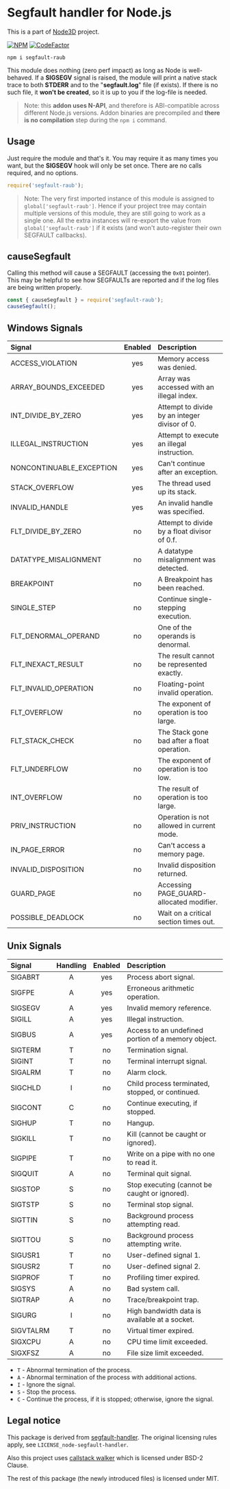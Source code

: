 # Segfault handler for Node.js

This is a part of [Node3D](https://github.com/node-3d) project.

[![NPM](https://badge.fury.io/js/segfault-raub.svg)](https://badge.fury.io/js/segfault-raub)
[![CodeFactor](https://www.codefactor.io/repository/github/node-3d/segfault-raub/badge)](https://www.codefactor.io/repository/github/node-3d/segfault-raub)

```
npm i segfault-raub
```

This module does nothing (zero perf impact) as long as Node is well-behaved.
If a **SIGSEGV** signal is raised, the module will print a native stack trace to both
**STDERR** and to the "**segfault.log**" file (if exists). If there is no such file, it
**won't be created**, so it is up to you if the log-file is needed.

> Note: this **addon uses N-API**, and therefore is ABI-compatible across different
Node.js versions. Addon binaries are precompiled and **there is no compilation**
step during the `npm i` command.


## Usage

Just require the module and that's it. You may require it as many times you want,
but the **SIGSEGV** hook will only be set once. There are no calls required, and
no options.

```javascript
require('segfault-raub');
```

> Note: The very first imported instance of this module is assigned to `global['segfault-raub']`.
Hence if your project tree may contain multiple versions of this module, they are still going
to work as a single one. All the extra instances will re-export the value from
`global['segfault-raub']` if it exists (and won't auto-register their own SEGFAULT callbacks).


## causeSegfault

Calling this method will cause a SEGFAULT (accessing the `0x01` pointer). This may be helpful
to see how SEGFAULTs are reported and if the log files are being written properly.

```javascript
const { causeSegfault } = require('segfault-raub');
causeSegfault();
```


## Windows Signals

| Signal                   | Enabled | Description                                        |
| :---                     | :---:   | :---                                               |
| ACCESS_VIOLATION         | yes     | Memory access was denied.                          |
| ARRAY_BOUNDS_EXCEEDED    | yes     | Array was accessed with an illegal index.          |
| INT_DIVIDE_BY_ZERO       | yes     | Attempt to divide by an integer divisor of 0.      |
| ILLEGAL_INSTRUCTION      | yes     | Attempt to execute an illegal instruction.         |
| NONCONTINUABLE_EXCEPTION | yes     | Can't continue after an exception.                 |
| STACK_OVERFLOW           | yes     | The thread used up its stack.                      |
| INVALID_HANDLE           | yes     | An invalid handle was specified.                   |
| FLT_DIVIDE_BY_ZERO       | no      | Attempt to divide by a float divisor of 0.f.       |
| DATATYPE_MISALIGNMENT    | no      | A datatype misalignment was detected.              |
| BREAKPOINT               | no      | A Breakpoint has been reached.                     |
| SINGLE_STEP              | no      | Continue single-stepping execution.                |
| FLT_DENORMAL_OPERAND     | no      | One of the operands is denormal.                   |
| FLT_INEXACT_RESULT       | no      | The result cannot be represented exactly.          |
| FLT_INVALID_OPERATION    | no      | Floating-point invalid operation.                  |
| FLT_OVERFLOW             | no      | The exponent of operation is too large.            |
| FLT_STACK_CHECK          | no      | The Stack gone bad after a float operation.        |
| FLT_UNDERFLOW            | no      | The exponent of operation is too low.              |
| INT_OVERFLOW             | no      | The result of operation is too large.              |
| PRIV_INSTRUCTION         | no      | Operation is not allowed in current mode.          |
| IN_PAGE_ERROR            | no      | Can't access a memory page.                        |
| INVALID_DISPOSITION      | no      | Invalid disposition returned.                      |
| GUARD_PAGE               | no      | Accessing PAGE_GUARD-allocated modifier.           |
| POSSIBLE_DEADLOCK        | no      | Wait on a critical section times out.              |


## Unix Signals

| Signal     | Handling | Enabled | Description                                        |
| :---       | :---:    | :---:   | :---                                               |
| SIGABRT    |    A     | yes     | Process abort signal.                              |
| SIGFPE     |    A     | yes     | Erroneous arithmetic operation.                    |
| SIGSEGV    |    A     | yes     | Invalid memory reference.                          |
| SIGILL     |    A     | yes     | Illegal instruction.                               |
| SIGBUS     |    A     | yes     | Access to an undefined portion of a memory object. |
| SIGTERM    |    T     | no      | Termination signal.                                |
| SIGINT     |    T     | no      | Terminal interrupt signal.                         |
| SIGALRM    |    T     | no      | Alarm clock.                                       |
| SIGCHLD    |    I     | no      | Child process terminated, stopped, or continued.   |
| SIGCONT    |    C     | no      | Continue executing, if stopped.                    |
| SIGHUP     |    T     | no      | Hangup.                                            |
| SIGKILL    |    T     | no      | Kill (cannot be caught or ignored).                |
| SIGPIPE    |    T     | no      | Write on a pipe with no one to read it.            |
| SIGQUIT    |    A     | no      | Terminal quit signal.                              |
| SIGSTOP    |    S     | no      | Stop executing (cannot be caught or ignored).      |
| SIGTSTP    |    S     | no      | Terminal stop signal.                              |
| SIGTTIN    |    S     | no      | Background process attempting read.                |
| SIGTTOU    |    S     | no      | Background process attempting write.               |
| SIGUSR1    |    T     | no      | User-defined signal 1.                             |
| SIGUSR2    |    T     | no      | User-defined signal 2.                             |
| SIGPROF    |    T     | no      | Profiling timer expired.                           |
| SIGSYS     |    A     | no      | Bad system call.                                   |
| SIGTRAP    |    A     | no      | Trace/breakpoint trap.                             |
| SIGURG     |    I     | no      | High bandwidth data is available at a socket.      |
| SIGVTALRM  |    T     | no      | Virtual timer expired.                             |
| SIGXCPU    |    A     | no      | CPU time limit exceeded.                           |
| SIGXFSZ    |    A     | no      | File size limit exceeded.                          |

* `T` - Abnormal termination of the process.
* `A` - Abnormal termination of the process with additional actions.
* `I` - Ignore the signal.
* `S` - Stop the process.
* `C` - Continue the process, if it is stopped; otherwise, ignore the signal.


## Legal notice

This package is derived from [segfault-handler](https://github.com/ddopson/node-segfault-handler).
The original licensing rules apply, see `LICENSE_node-segfault-handler`.

Also this project uses [callstack walker](https://github.com/JochenKalmbach/StackWalker)
which is licensed under BSD-2 Clause.

The rest of this package (the newly introduced files) is licensed under MIT.

